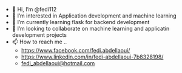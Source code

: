 - 👋 Hi, I’m @fedi112
- 👀 I’m interested in Application development and machine learning
- 🌱 I’m currently learning flask for backend development
- 💞️ I’m looking to collaborate on machine learning and applicatin development projects
- 📫 How to reach me ..
    - https://www.facebook.com/fedi.abdellaoui/
    - https://www.linkedin.com/in/fedi-abdellaoui-7b8328198/
    - fedi_abdellaoui@hotmail.com
<!---
fedi112/fedi112 is a ✨ special ✨ repository because its `README.md` (this file) appears on your GitHub profile.
You can click the Preview link to take a look at your changes.
--->
